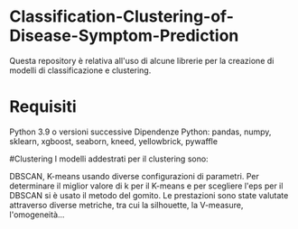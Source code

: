 # Classification-Clustering-of-Disease-Symptom-Prediction
Questa repository è relativa all'uso di alcune librerie per la creazione di modelli di classificazione e clustering.

# Requisiti
Python 3.9 o versioni successive
Dipendenze Python: pandas, numpy, sklearn, xgboost, seaborn, kneed, yellowbrick, pywaffle



#Clustering
I modelli addestrati per il clustering sono:

DBSCAN,
K-means
usando diverse configurazioni di parametri. Per determinare il miglior valore di k per il K-means e per scegliere l'eps per il DBSCAN si è usato il metodo del gomito. Le prestazioni sono state valutate attraverso diverse metriche, tra cui la silhouette, la V-measure, l'omogeneità...
